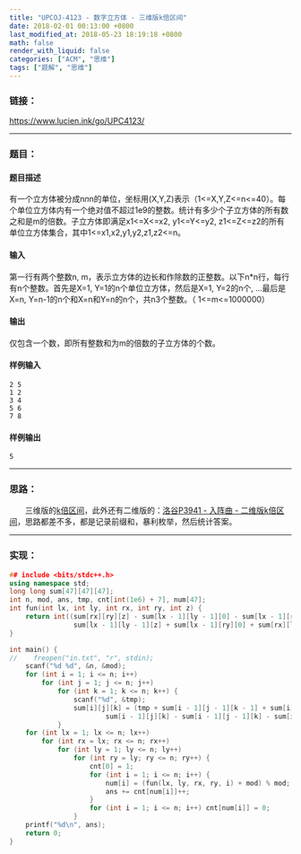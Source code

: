 ```yaml
---
title: "UPCOJ-4123 - 数字立方体 - 三维版k倍区间"
date: 2018-02-01 00:13:00 +0800
last_modified_at: 2018-05-23 18:19:18 +0800
math: false
render_with_liquid: false
categories: ["ACM", "思维"]
tags: ["题解", "思维"]
---
```


### 链接：

https://www.lucien.ink/go/UPC4123/

---
### 题目：

#### 题目描述
有一个立方体被分成n*n*n的单位，坐标用(X,Y,Z)表示（1<=X,Y,Z<=n<=40）。每个单位立方体内有一个绝对值不超过1e9的整数。统计有多少个子立方体的所有数之和是m的倍数。子立方体即满足x1<=X<=x2, y1<=Y<=y2, z1<=Z<=z2的所有单位立方体集合，其中1<=x1,x2,y1,y2,z1,z2<=n。
#### 输入
第一行有两个整数n, m，表示立方体的边长和作除数的正整数。以下n*n行，每行有n个整数。首先是X=1, Y=1的n个单位立方体，然后是X=1, Y=2的n个, …最后是X=n, Y=n-1的n个和X=n和Y=n的n个，共n3个整数。（ 1<=m<=1000000）
#### 输出
仅包含一个数，即所有整数和为m的倍数的子立方体的个数。
#### 样例输入
```
2 5
1 2
3 4
5 6
7 8
```
#### 样例输出
```
5
```

---
### 思路：

&emsp;&emsp;三维版的[k倍区间](https://blog.lucien.ink/archives/63/)，此外还有二维版的：[洛谷P3941 - 入阵曲 - 二维版k倍区间](https://blog.lucien.ink/archives/65/)，思路都差不多，都是记录前缀和，暴利枚举，然后统计答案。

---
### 实现：

```cpp
## include <bits/stdc++.h>
using namespace std;
long long sum[47][47][47];
int n, mod, ans, tmp, cnt[int(1e6) + 7], num[47];
int fun(int lx, int ly, int rx, int ry, int z) {
    return int((sum[rx][ry][z] - sum[lx - 1][ly - 1][0] - sum[lx - 1][ry][z] - sum[rx][ly - 1][z] - sum[rx][ry][0] +
                sum[lx - 1][ly - 1][z] + sum[lx - 1][ry][0] + sum[rx][ly - 1][0] + mod) % mod);
}

int main() {
//    freopen("in.txt", "r", stdin);
    scanf("%d %d", &n, &mod);
    for (int i = 1; i <= n; i++)
        for (int j = 1; j <= n; j++)
            for (int k = 1; k <= n; k++) {
                scanf("%d", &tmp);
                sum[i][j][k] = (tmp + sum[i - 1][j - 1][k - 1] + sum[i][j][k - 1] + sum[i][j - 1][k] +
                        sum[i - 1][j][k] - sum[i - 1][j - 1][k] - sum[i - 1][j][k - 1] - sum[i][j - 1][k - 1]) % mod;
            }
    for (int lx = 1; lx <= n; lx++)
        for (int rx = lx; rx <= n; rx++)
            for (int ly = 1; ly <= n; ly++)
                for (int ry = ly; ry <= n; ry++) {
                    cnt[0] = 1;
                    for (int i = 1; i <= n; i++) {
                        num[i] = (fun(lx, ly, rx, ry, i) + mod) % mod;
                        ans += cnt[num[i]]++;
                    }
                    for (int i = 1; i <= n; i++) cnt[num[i]] = 0;
                }
    printf("%d\n", ans);
    return 0;
}
```